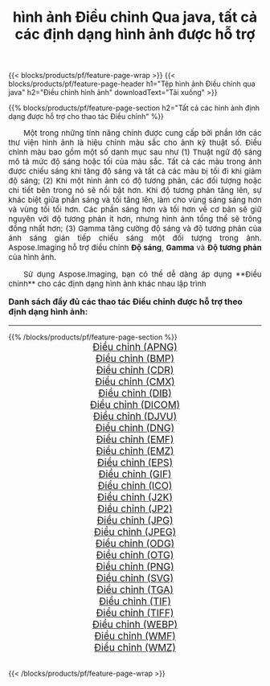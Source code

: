﻿---
title: hình ảnh Điều chỉnh Qua java, tất cả các định dạng hình ảnh được hỗ trợ 
weight: 3920
url: /vi/java/adjust/ 
lang: vi
langdirlevel: 2
locales: zh-hans,ja,it,ru,de,es,fr,nl,id,lt,pl,pt,vi,tr,ko,zh-hant,ar,hi,th,sv,cs,uk,he
description: Sử dụng Aspose.Imaging, bạn có thể dễ dàng Điều chỉnh hình ảnh qua java
---

{{< blocks/products/pf/feature-page-wrap >}}
{{< blocks/products/pf/feature-page-header h1="Tệp hình ảnh Điều chỉnh qua java" h2="Điều chỉnh hình ảnh" downloadText="Tải xuống" >}}


{{% blocks/products/pf/feature-page-section  h2="Tất cả các hình ảnh định dạng được hỗ trợ cho thao tác Điều chỉnh" %}}
<p align="justify" style="text-indent:2em;font-size:15px;">
Một trong những tính năng chính được cung cấp bởi phần lớn các thư viện hình ảnh là hiệu chỉnh màu sắc cho ảnh kỹ thuật số. Điều chỉnh màu bao gồm một số danh mục sau như (1) Thuật ngữ độ sáng mô tả mức độ sáng hoặc tối của màu sắc. Tất cả các màu trong ảnh được chiếu sáng khi tăng độ sáng và tất cả các màu bị tối đi khi giảm độ sáng; (2) Khi một hình ảnh có độ tương phản, các đối tượng hoặc chi tiết bên trong nó sẽ nổi bật hơn. Khi độ tương phản tăng lên, sự khác biệt giữa phần sáng và tối tăng lên, làm cho vùng sáng sáng hơn và vùng tối tối hơn. Các phần sáng hơn và tối hơn về cơ bản sẽ giữ nguyên với độ tương phản ít hơn, nhưng hình ảnh tổng thể sẽ trông đồng nhất hơn; (3) Gamma tăng cường độ sáng và độ tương phản của ánh sáng gián tiếp chiếu sáng một đối tượng trong ảnh. Aspose.Imaging hỗ trợ điều chỉnh <b>Độ sáng</b>, <b>Gamma</b> và <b>Độ tương phản</b> của hình ảnh.
</p>
<p align="justify" style="text-indent:2em;font-size:15px;">
Sử dụng Aspose.Imaging, bạn có thể dễ dàng áp dụng **Điều chỉnh** cho các định dạng hình ảnh khác nhau lập trình
</p>
<h3 style="margin-top:16px;">
Danh sách đầy đủ các thao tác Điều chỉnh được hỗ trợ theo định dạng hình ảnh:
</h3>
<hr/>
{{% /blocks/products/pf/feature-page-section %}}
<div class="container-fluid productfamilypage bg-gray">
    <div class="convertypes bg-gray agp-content section">
        <div class="container">
		<div class="row other-converters" style="gap: 10px;font-size: 19px;text-align:center;">
		    <div class='col-md-3 other-converter remove-lp remove-rp'><a href="/imaging/vi/java/adjust/apng/" style="padding:15px;">Điều chỉnh (APNG)</a></div><div class='col-md-3 other-converter remove-lp remove-rp'><a href="/imaging/vi/java/adjust/bmp/" style="padding:15px;">Điều chỉnh (BMP)</a></div><div class='col-md-3 other-converter remove-lp remove-rp'><a href="/imaging/vi/java/adjust/cdr/" style="padding:15px;">Điều chỉnh (CDR)</a></div><div class='col-md-3 other-converter remove-lp remove-rp'><a href="/imaging/vi/java/adjust/cmx/" style="padding:15px;">Điều chỉnh (CMX)</a></div><div class='col-md-3 other-converter remove-lp remove-rp'><a href="/imaging/vi/java/adjust/dib/" style="padding:15px;">Điều chỉnh (DIB)</a></div><div class='col-md-3 other-converter remove-lp remove-rp'><a href="/imaging/vi/java/adjust/dicom/" style="padding:15px;">Điều chỉnh (DICOM)</a></div><div class='col-md-3 other-converter remove-lp remove-rp'><a href="/imaging/vi/java/adjust/djvu/" style="padding:15px;">Điều chỉnh (DJVU)</a></div><div class='col-md-3 other-converter remove-lp remove-rp'><a href="/imaging/vi/java/adjust/dng/" style="padding:15px;">Điều chỉnh (DNG)</a></div><div class='col-md-3 other-converter remove-lp remove-rp'><a href="/imaging/vi/java/adjust/emf/" style="padding:15px;">Điều chỉnh (EMF)</a></div><div class='col-md-3 other-converter remove-lp remove-rp'><a href="/imaging/vi/java/adjust/emz/" style="padding:15px;">Điều chỉnh (EMZ)</a></div><div class='col-md-3 other-converter remove-lp remove-rp'><a href="/imaging/vi/java/adjust/eps/" style="padding:15px;">Điều chỉnh (EPS)</a></div><div class='col-md-3 other-converter remove-lp remove-rp'><a href="/imaging/vi/java/adjust/gif/" style="padding:15px;">Điều chỉnh (GIF)</a></div><div class='col-md-3 other-converter remove-lp remove-rp'><a href="/imaging/vi/java/adjust/ico/" style="padding:15px;">Điều chỉnh (ICO)</a></div><div class='col-md-3 other-converter remove-lp remove-rp'><a href="/imaging/vi/java/adjust/j2k/" style="padding:15px;">Điều chỉnh (J2K)</a></div><div class='col-md-3 other-converter remove-lp remove-rp'><a href="/imaging/vi/java/adjust/jp2/" style="padding:15px;">Điều chỉnh (JP2)</a></div><div class='col-md-3 other-converter remove-lp remove-rp'><a href="/imaging/vi/java/adjust/jpg/" style="padding:15px;">Điều chỉnh (JPG)</a></div><div class='col-md-3 other-converter remove-lp remove-rp'><a href="/imaging/vi/java/adjust/jpeg/" style="padding:15px;">Điều chỉnh (JPEG)</a></div><div class='col-md-3 other-converter remove-lp remove-rp'><a href="/imaging/vi/java/adjust/odg/" style="padding:15px;">Điều chỉnh (ODG)</a></div><div class='col-md-3 other-converter remove-lp remove-rp'><a href="/imaging/vi/java/adjust/otg/" style="padding:15px;">Điều chỉnh (OTG)</a></div><div class='col-md-3 other-converter remove-lp remove-rp'><a href="/imaging/vi/java/adjust/png/" style="padding:15px;">Điều chỉnh (PNG)</a></div><div class='col-md-3 other-converter remove-lp remove-rp'><a href="/imaging/vi/java/adjust/svg/" style="padding:15px;">Điều chỉnh (SVG)</a></div><div class='col-md-3 other-converter remove-lp remove-rp'><a href="/imaging/vi/java/adjust/tga/" style="padding:15px;">Điều chỉnh (TGA)</a></div><div class='col-md-3 other-converter remove-lp remove-rp'><a href="/imaging/vi/java/adjust/tif/" style="padding:15px;">Điều chỉnh (TIF)</a></div><div class='col-md-3 other-converter remove-lp remove-rp'><a href="/imaging/vi/java/adjust/tiff/" style="padding:15px;">Điều chỉnh (TIFF)</a></div><div class='col-md-3 other-converter remove-lp remove-rp'><a href="/imaging/vi/java/adjust/webp/" style="padding:15px;">Điều chỉnh (WEBP)</a></div><div class='col-md-3 other-converter remove-lp remove-rp'><a href="/imaging/vi/java/adjust/wmf/" style="padding:15px;">Điều chỉnh (WMF)</a></div><div class='col-md-3 other-converter remove-lp remove-rp'><a href="/imaging/vi/java/adjust/wmz/" style="padding:15px;">Điều chỉnh (WMZ)</a></div>
                </div>
        </div>
    </div>
</div>
<br/>

{{< /blocks/products/pf/feature-page-wrap >}}
